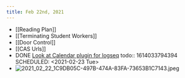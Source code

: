 ```yaml
---
title: Feb 22nd, 2021
---
```


- [[Reading Plan]]
- [[Terminating Student Workers]]
- [[Door Control]]
- [[CAS Urls]]
- DONE [Look at Calendar plugin for logseq](https://discord.com/channels/725182569297215569/756886540038438992/811391988665942056)
  todo:: 1614033794394
  SCHEDULED: <2021-02-23 Tue>
- ![2021_02_22_1C9DB05C-497B-474A-83FA-73653B1C7143.jpeg](https://cdn.logseq.com/%2F2ced21d5-4613-4500-9c50-ea987679aac5f727e05a-46cd-4530-8a6c-13b69a5061e42021_02_22_1C9DB05C-497B-474A-83FA-73653B1C7143.jpeg?Expires=4767645148&Signature=jkUjVUI5sEbU8~XCFpchS1jEro~VucQTcWFNM2duv8qK-AeZ-mkdcjqP~3NEqWbT9TerVpJ8K1tgyxtuo1ZLMItvhmF2Lzh6IvJkc5cQLv73ZyxnIpERWfokijFomYB0MePJK~XAmgviZu37hSgTwSnnQ5wijbSidLF3PQ5ieJnyXvZ3AiPJFsDw6zDkMzOlHG6yvH9dzE55ghkZPnidLsmRn~mAHIVrUBnNT5yJf1HB4vcYC9JzqhNVAnme4UVHF5KcG0EaXC4xDnOL-AJAU0gPrvEmLH5vnG3~z1ZHIlTiG2ukcNMAVp~Aa2C63Lrfk1F2Rkzb6fus4P6LT4yksQ__&Key-Pair-Id=APKAJE5CCD6X7MP6PTEA)